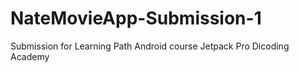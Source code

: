 # NateMovieApp-Submission-1
Submission for Learning Path Android course Jetpack Pro Dicoding Academy
